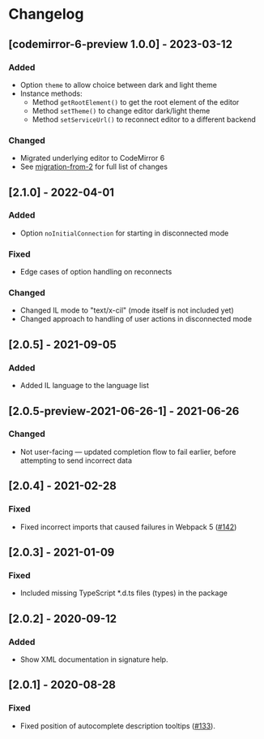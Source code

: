 # Changelog

## [codemirror-6-preview 1.0.0] - 2023-03-12

### Added
- Option `theme` to allow choice between dark and light theme
- Instance methods:
  - Method `getRootElement()` to get the root element of the editor
  - Method `setTheme()` to change editor dark/light theme
  - Method `setServiceUrl()` to reconnect editor to a different backend

### Changed
- Migrated underlying editor to CodeMirror 6
- See [migration-from-2](docs/migration-from-2.md) for full list of changes

## [2.1.0] - 2022-04-01

### Added
- Option `noInitialConnection` for starting in disconnected mode

### Fixed
- Edge cases of option handling on reconnects

### Changed
- Changed IL mode to "text/x-cil" (mode itself is not included yet)
- Changed approach to handling of user actions in disconnected mode

## [2.0.5] - 2021-09-05

### Added
- Added IL language to the language list

## [2.0.5-preview-2021-06-26-1] - 2021-06-26

### Changed
- Not user-facing — updated completion flow to fail earlier, before attempting to send incorrect data

## [2.0.4] - 2021-02-28

### Fixed
- Fixed incorrect imports that caused failures in Webpack 5 ([#142](https://github.com/ashmind/mirrorsharp/issues/142))

## [2.0.3] - 2021-01-09

### Fixed
- Included missing TypeScript *.d.ts files (types) in the package

## [2.0.2] - 2020-09-12

### Added
- Show XML documentation in signature help.

## [2.0.1] - 2020-08-28

### Fixed
- Fixed position of autocomplete description tooltips ([#133](https://github.com/ashmind/mirrorsharp/issues/133)).